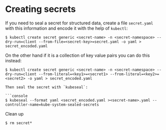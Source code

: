 # Creating secrets
If you need to seal a secret for structured data, create a file `secret.yaml`
with this information and encode it with the help of `kubectl`:

```console
$ kubectl create secret generic <secret-name> -n <secret-namespace> --dry-run=client --from-file=<secret-key>=secret.yaml -o yaml > secret_encoded.yaml
```

On the other hand if it is a collection of key value pairs you can do this instead:

```console
$ kubectl create secret generic <secret-name> -n <secret-namespace> --dry-run=client --from-literal=<key1>=<secret1> --from-literal=<key2>=<secret2> -o yaml > secret_encoded.yaml

Then seal the secret with `kubeseal`:

```console
$ kubeseal --format yaml <secret_encoded.yaml ><secret-name>.yaml --controller-name=kube-system-sealed-secrets    
```

Clean up

```console
$ rm secret*
```

